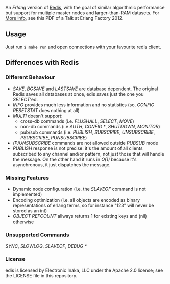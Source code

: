 An *Erlang* version of [Redis](http://redis.io), with the goal of similar algorithmic performance but support for multiple master nodes and larger-than-RAM datasets. For [More info](http://inakanetworks.com/edis/Edis_Implementing_Redis_In_Erlang.pdf), see this PDF of a Talk at Erlang Factory 2012.

## Usage
Just run `$ make run` and open connections with your favourite redis client.

## Differences with Redis
### Different Behaviour
* _SAVE_, _BGSAVE_ and _LASTSAVE_ are database dependent. The original Redis saves all databases at once, edis saves just the one you _SELECT_'ed.
* _INFO_ provides much less information and no statistics (so, _CONFIG RESETSTAT_ does nothing at all)
* _MULTI_ doesn't support:
  - cross-db commands (i.e. _FLUSHALL_, _SELECT_, _MOVE_)
  - non-db commands (i.e _AUTH_, _CONFIG *_, _SHUTDOWN_, _MONITOR_)
  - pub/sub commands (i.e. _PUBLISH_, _SUBSCRIBE_, _UNSUBSCRIBE_, _PSUBSCRIBE_, _PUNSUBSCRIBE_)
* _(P)UNSUBSCRIBE_ commands are not allowed outside _PUBSUB_ mode
* _PUBLISH_ response is not precise: it's the amount of all clients subscribed to any channel and/or pattern, not just those that will handle the message. On the other hand it runs in _O(1)_ because it's asynchronous, it just dispatches the message.

### Missing Features
* Dynamic node configuration (i.e. the _SLAVEOF_ command is not implemented)
* Encoding optimization (i.e. all objects are encoded as binary representations of erlang terms, so for instance "123" will never be stored as an int)
* _OBJECT REFCOUNT_ allways returns 1 for existing keys and (nil) otherwise

### Unsupported Commands
_SYNC_, _SLOWLOG_, _SLAVEOF_, _DEBUG *_




### License
edis is licensed by Electronic Inaka, LLC under the Apache 2.0 license; see the LICENSE file in this repository.

